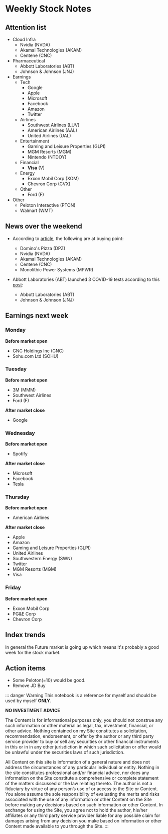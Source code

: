 # Weekly Stock Notes

## Attention list

- Cloud Infra
  - Nvidia (NVDA)
  - Akamai Technologies (AKAM)
  - Centene (CNC)
- Pharmaceutical
  - Abbott Laboratories (ABT)
  - Johnson & Johnson (JNJ)
- Earnings
  - Tech
    - Google
    - Apple
    - Microsoft
    - Facebook
    - Amazon
    - Twitter
  - Airlines
    - Southwest Airlines (LUV)
    - American Airlines (AAL)
    - United Airlines (UAL)
  - Entertainment
    - Gaming and Leisure Properties (GLPI)
    - MGM Resorts (MGM)
    - Nintendo (NTDOY)
  - Financial
    - **Visa** (V)
  - Energy
    - Exxon Mobil Corp (XOM)
    - Chevron Corp (CVX)
  - Other
    - Ford (F)
- Other
  - Peloton Interactive (PTON)
  - Walmart (WMT)

## News over the weekend

- According to [article](https://www.investors.com/news/coronavirus-market-rally-nvidia-stock-dominos-stock-near-buy-points/?src=A00220&yptr=yahoo), the following are at buying point:

  - Domino's Pizza (DPZ)
  - Nvidia (NVDA)
  - Akamai Technologies (AKAM)
  - Centene (CNC)
  - Monolithic Power Systems (MPWR)

- Abbott Laboratories (ABT) launched 3 COVID-19 tests according to this [post](https://www.investors.com/news/technology/abt-stock-buy-now/?src=A00220&yptr=yahoo):
  - Abbott Laboratories (ABT)
  - Johnson & Johnson (JNJ)

## Earnings next week

### Monday

**Before market open**

- GNC Holdings Inc (GNC)
- Sohu.com Ltd (SOHU)

### Tuesday

**Before market open**

- 3M (MMM)
- Southwest Airlines
- Ford (F)

**After market close**

- Google

### Wednesday

**Before market open**

- Spotify

**After market close**

- Microsoft
- Facebook
- Tesla

### Thursday

**Before market open**

- American Airlines

**After market close**

- Apple
- Amazon
- Gaming and Leisure Properties (GLPI)
- United Airlines
- Southwestern Energy (SWN)
- Twitter
- MGM Resorts (MGM)
- Visa

### Friday

**Before market open**

- Exxon Mobil Corp
- PG&E Corp
- Chevron Corp

## Index trends

In general the Future market is going up which means it's probably a good week for the stock market.

## Action items

- Some Peloton(=10) would be good.
- Remove JD Buy

::: danger Warning
This notebook is a reference for myself and should be used by myself **ONLY**.

**NO INVESTMENT ADVICE**

The Content is for informational purposes only, you should not construe any such information or other material as legal, tax, investment, financial, or other advice. Nothing contained on my Site constitutes a solicitation, recommendation, endorsement, or offer by the author or any third party service provider to buy or sell any securities or other financial instruments in this or in in any other jurisdiction in which such solicitation or offer would be unlawful under the securities laws of such jurisdiction.

All Content on this site is information of a general nature and does not address the circumstances of any particular individual or entity. Nothing in the site constitutes professional and/or financial advice, nor does any information on the Site constitute a comprehensive or complete statement of the matters discussed or the law relating thereto. The author is not a fiduciary by virtue of any person’s use of or access to the Site or Content. You alone assume the sole responsibility of evaluating the merits and risks associated with the use of any information or other Content on the Site before making any decisions based on such information or other Content. In exchange for using the Site, you agree not to hold the author, his/her affiliates or any third party service provider liable for any possible claim for damages arising from any decision you make based on information or other Content made available to you through the Site.
:::

<Disqus/>
